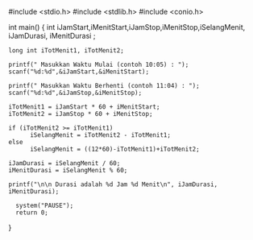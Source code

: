 #include <stdio.h>
#include <stdlib.h>
#include <conio.h>

int main()
{   int iJamStart,iMenitStart,iJamStop,iMenitStop,iSelangMenit, iJamDurasi, iMenitDurasi ;
    
    long int iTotMenit1, iTotMenit2;
    
    printf(" Masukkan Waktu Mulai (contoh 10:05) : ");
    scanf("%d:%d",&iJamStart,&iMenitStart);
    
    printf(" Masukkan Waktu Berhenti (contoh 11:04) : ");
    scanf("%d:%d",&iJamStop,&iMenitStop);
    
    iTotMenit1 = iJamStart * 60 + iMenitStart;
    iTotMenit2 = iJamStop * 60 + iMenitStop;
    
    if (iTotMenit2 >= iTotMenit1)
          iSelangMenit = iTotMenit2 - iTotMenit1;                                      
    else 
          iSelangMenit = ((12*60)-iTotMenit1)+iTotMenit2;
    
    iJamDurasi = iSelangMenit / 60;
    iMenitDurasi = iSelangMenit % 60;
  
    printf("\n\n Durasi adalah %d Jam %d Menit\n", iJamDurasi, iMenitDurasi);

      system("PAUSE");
      return 0;
}
